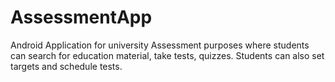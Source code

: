 # AssessmentApp
Android Application for university Assessment purposes where students can search for education material, take tests, quizzes. Students can also set targets and schedule tests.
